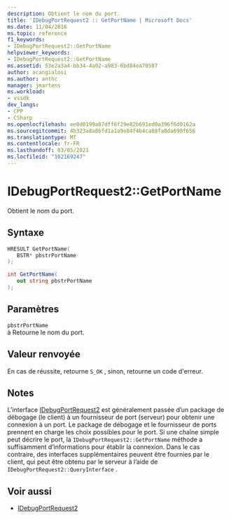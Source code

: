 ```yaml
---
description: Obtient le nom du port.
title: 'IDebugPortRequest2 :: GetPortName | Microsoft Docs'
ms.date: 11/04/2016
ms.topic: reference
f1_keywords:
- IDebugPortRequest2::GetPortName
helpviewer_keywords:
- IDebugPortRequest2::GetPortName
ms.assetid: 53e2a3a4-bb34-4a02-a983-6bd84ea70587
author: acangialosi
ms.author: anthc
manager: jmartens
ms.workload:
- vssdk
dev_langs:
- CPP
- CSharp
ms.openlocfilehash: ee0d0199a87dff6f29e82b691ed0a396f6d0162a
ms.sourcegitcommit: 4b323a8a8bfd1a1a9e84f4b4ca88fa8da690f656
ms.translationtype: MT
ms.contentlocale: fr-FR
ms.lasthandoff: 03/05/2021
ms.locfileid: "102169247"
---
```

# <a name="idebugportrequest2getportname"></a>IDebugPortRequest2::GetPortName
Obtient le nom du port.

## <a name="syntax"></a>Syntaxe

```cpp
HRESULT GetPortName( 
   BSTR* pbstrPortName
);
```

```csharp
int GetPortName( 
   out string pbstrPortName
);
```

## <a name="parameters"></a>Paramètres
`pbstrPortName`\
à Retourne le nom du port.

## <a name="return-value"></a>Valeur renvoyée
 En cas de réussite, retourne `S_OK` , sinon, retourne un code d'erreur.

## <a name="remarks"></a>Notes
 L’interface [IDebugPortRequest2](../../../extensibility/debugger/reference/idebugportrequest2.md) est généralement passée d’un package de débogage (le client) à un fournisseur de port (serveur) pour obtenir une connexion à un port. Le package de débogage et le fournisseur de ports prennent en charge les choix possibles pour le port. Si une chaîne simple peut décrire le port, la `IDebugPortRequest2::GetPortName` méthode a suffisamment d’informations pour établir la connexion. Dans le cas contraire, des interfaces supplémentaires peuvent être fournies par le client, qui peut être obtenu par le serveur à l’aide de `IDebugPortRequest2::QueryInterface` .

## <a name="see-also"></a>Voir aussi
- [IDebugPortRequest2](../../../extensibility/debugger/reference/idebugportrequest2.md)
